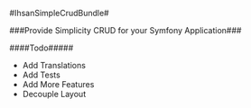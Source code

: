 #IhsanSimpleCrudBundle#

###Provide Simplicity CRUD for your Symfony Application###

####Todo#####
* Add Translations
* Add Tests
* Add More Features
* Decouple Layout